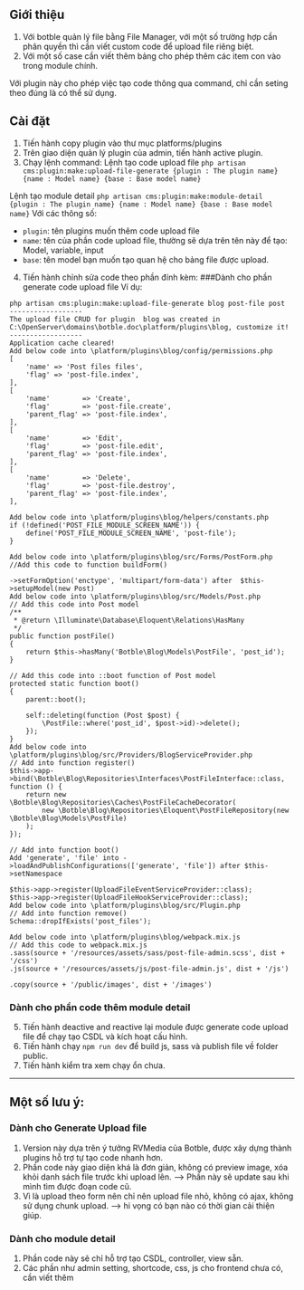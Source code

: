 ## Giới thiệu
1. Với botble quản lý file bằng File Manager, với một số trường hợp cần phân quyền thì cần viết custom code để upload file riêng biệt.
2. Với một số case cần viết thêm bảng cho phép thêm các item con vào trong module chính.

Với plugin này cho phép việc tạo code thông qua command, chỉ cần seting theo đúng là có thể sử dụng.

## Cài đặt
1. Tiến hành copy plugin vào thư mục platforms/plugins
2. Trên giao diện quản lý plugin của admin, tiến hành active plugin.
3. Chạy lệnh command:
Lệnh tạo code upload file
``php artisan cms:plugin:make:upload-file-generate {plugin : The plugin name} {name : Model name} {base : Base model name}``

Lệnh tạo module detail
``php artisan cms:plugin:make:module-detail {plugin : The plugin name} {name : Model name} {base : Base model name}``
Với các thông số:
- ``plugin``: tên plugins muốn thêm code upload file
- ``name``: tên của phần code upload file, thường sẽ dựa trên tên này để tạo: Model, variable, input
- ``base``: tên model bạn muốn tạo quan hệ cho bảng file được upload.

4. Tiến hành chỉnh sửa code theo phần đính kèm:
###Dành cho phần generate code upload file
Ví dụ: 
```
php artisan cms:plugin:make:upload-file-generate blog post-file post
------------------
The upload file CRUD for plugin  blog was created in C:\OpenServer\domains\botble.doc\platform/plugins\blog, customize it!
------------------
Application cache cleared!
Add below code into \platform/plugins\blog/config/permissions.php
[
    'name' => 'Post files files',
    'flag' => 'post-file.index',
],
[
    'name'        => 'Create',
    'flag'        => 'post-file.create',
    'parent_flag' => 'post-file.index',
],
[
    'name'        => 'Edit',
    'flag'        => 'post-file.edit',
    'parent_flag' => 'post-file.index',
],
[
    'name'        => 'Delete',
    'flag'        => 'post-file.destroy',
    'parent_flag' => 'post-file.index',
],

Add below code into \platform/plugins\blog/helpers/constants.php
if (!defined('POST_FILE_MODULE_SCREEN_NAME')) {
    define('POST_FILE_MODULE_SCREEN_NAME', 'post-file');
}

Add below code into \platform/plugins\blog/src/Forms/PostForm.php
//Add this code to function buildForm()

->setFormOption('enctype', 'multipart/form-data') after  $this->setupModel(new Post)
Add below code into \platform/plugins\blog/src/Models/Post.php
// Add this code into Post model
/**
 * @return \Illuminate\Database\Eloquent\Relations\HasMany
 */
public function postFile()
{
    return $this->hasMany('Botble\Blog\Models\PostFile', 'post_id');
}

// Add this code into ::boot function of Post model
protected static function boot()
{
    parent::boot();

    self::deleting(function (Post $post) {
        \PostFile::where('post_id', $post->id)->delete();
    });
}
Add below code into \platform/plugins\blog/src/Providers/BlogServiceProvider.php
// Add into function register()
$this->app->bind(\Botble\Blog\Repositories\Interfaces\PostFileInterface::class, function () {
    return new \Botble\Blog\Repositories\Caches\PostFileCacheDecorator(
        new \Botble\Blog\Repositories\Eloquent\PostFileRepository(new \Botble\Blog\Models\PostFile)
    );
});

// Add into function boot()
Add 'generate', 'file' into ->loadAndPublishConfigurations(['generate', 'file']) after $this->setNamespace

$this->app->register(UploadFileEventServiceProvider::class);
$this->app->register(UploadFileHookServiceProvider::class);
Add below code into \platform/plugins\blog/src/Plugin.php
// Add into function remove()
Schema::dropIfExists('post_files');

Add below code into \platform/plugins\blog/webpack.mix.js
// Add this code to webpack.mix.js
.sass(source + '/resources/assets/sass/post-file-admin.scss', dist + '/css')
.js(source + '/resources/assets/js/post-file-admin.js', dist + '/js')

.copy(source + '/public/images', dist + '/images')

```

### Dành cho phần code thêm module detail


5. Tiến hành deactive and reactive lại module được generate code upload file để chạy tạo CSDL và kích hoạt cấu hình.
6. Tiến hành chạy ``npm run dev`` để build js, sass và publish file về folder public.
7. Tiến hành kiểm tra xem chạy ổn chưa.

------------------
## Một số lưu ý:
### Dành cho Generate Upload file
1. Version này dựa trên ý tưởng RVMedia của Botble, được xây dựng thành plugins hỗ trợ tự tạo code nhanh hơn.
2. Phần code này giao diện khá là đơn giản, không có preview image, xóa khỏi danh sách file trước khi upload lên. 
--> Phần này sẽ update sau khi mình tìm được đoạn code cũ.
3. Vì là upload theo form nên chỉ nên upload file nhỏ, không có ajax, không sử dụng chunk upload.
--> hi vọng có bạn nào có thời gian cải thiện giúp.

### Dành cho module detail
1. Phần code này sẽ chỉ hỗ trợ tạo CSDL, controller, view sẵn.
2. Các phần như admin setting, shortcode, css, js cho frontend chưa có, cần viết thêm
